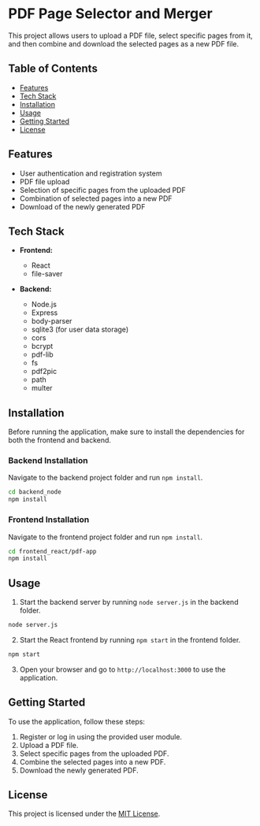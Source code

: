 # PDF Page Selector and Merger

This project allows users to upload a PDF file, select specific pages from it, and then combine and download the selected pages as a new PDF file.

## Table of Contents
- [Features](#features)
- [Tech Stack](#tech-stack)
- [Installation](#installation)
- [Usage](#usage)
- [Getting Started](#getting-started)
- [License](#license)

## Features

- User authentication and registration system
- PDF file upload
- Selection of specific pages from the uploaded PDF
- Combination of selected pages into a new PDF
- Download of the newly generated PDF

## Tech Stack

- **Frontend:**
  - React
  - file-saver

- **Backend:**
  - Node.js
  - Express
  - body-parser
  - sqlite3 (for user data storage)
  - cors
  - bcrypt
  - pdf-lib
  - fs
  - pdf2pic
  - path
  - multer

## Installation

Before running the application, make sure to install the dependencies for both the frontend and backend.

### Backend Installation

Navigate to the backend project folder and run `npm install`.

```bash
cd backend_node
npm install
```

### Frontend Installation

Navigate to the frontend project folder and run `npm install`.

```bash
cd frontend_react/pdf-app
npm install
```

## Usage

1. Start the backend server by running `node server.js` in the backend folder.

```bash
node server.js
```

2. Start the React frontend by running `npm start` in the frontend folder.

```bash
npm start
```

3. Open your browser and go to `http://localhost:3000` to use the application.

## Getting Started

To use the application, follow these steps:

1. Register or log in using the provided user module.
2. Upload a PDF file.
3. Select specific pages from the uploaded PDF.
4. Combine the selected pages into a new PDF.
5. Download the newly generated PDF.

## License

This project is licensed under the [MIT License](LICENSE).
